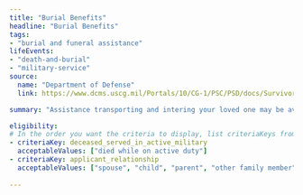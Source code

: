```yaml
---
title: "Burial Benefits"
headline: "Burial Benefits"
tags: 
- "burial and funeral assistance"
lifeEvents: 
- "death-and-burial"
- "military-service"
source:
  name: "Department of Defense"
  link: https://www.dcms.uscg.mil/Portals/10/CG-1/PSC/PSD/docs/SurvivorsGuide2015.pdf?ver=2017-03-24-132033-397

summary: "Assistance transporting and intering your loved one may be available, as well as travel support for the surviving spouse, children, and immediate family members of the service member."

eligibility:
# In the order you want the criteria to display, list criteriaKeys from the csv here, each followed by a comma-separated list of which values indicate eligibility for that criteria. Wrap individual values in quotes if they have inner commas.
- criteriaKey: deceased_served_in_active_military
  acceptableValues: ["died while on active duty"]
- criteriaKey: applicant_relationship
  acceptableValues: ["spouse", "child", "parent", "other family member"]
  
---
```

